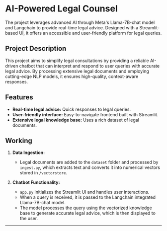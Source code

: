

# AI-Powered Legal Counsel

The project leverages advanced AI through Meta's Llama-7B-chat model and Langchain to provide real-time legal advice. Designed with a Streamlit-based UI, it offers an accessible and user-friendly platform for legal queries.

## Project Description

This project aims to simplify legal consultations by providing a reliable AI-driven chatbot that can interpret and respond to user queries with accurate legal advice. By processing extensive legal documents and employing cutting-edge NLP models, it ensures high-quality, context-aware responses.

## Features

- **Real-time legal advice:** Quick responses to legal queries.
- **User-friendly interface:** Easy-to-navigate frontend built with Streamlit.
- **Extensive legal knowledge base:** Uses a rich dataset of legal documents.


## Working

1. **Data Ingestion:**
   - Legal documents are added to the `dataset` folder and processed by `ingest.py`, which extracts text and converts it into numerical vectors stored in `/vectorstore`.
   
2. **Chatbot Functionality:**
   - `app.py` initializes the Streamlit UI and handles user interactions.
   - When a query is received, it is passed to the Langchain integrated Llama-7B-chat model.
   - The model processes the query using the vectorized knowledge base to generate accurate legal advice, which is then displayed to the user.



---